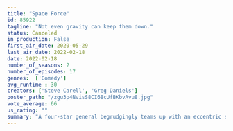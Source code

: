 ```yaml
---
title: "Space Force"
id: 85922
tagline: "Not even gravity can keep them down."
status: Canceled
in_production: False
first_air_date: 2020-05-29
last_air_date: 2022-02-18
date: 2022-02-18
number_of_seasons: 2
number_of_episodes: 17
genres:  ['Comedy']
avg_runtime : 30
creators: ['Steve Carell', 'Greg Daniels']
poster_path: "/zgu3p4NvisS8CI68cUfBKbvAvu8.jpg"
vote_average: 66
us_rating: ""
summary: "A four-star general begrudgingly teams up with an eccentric scientist to get the U.S. military's newest agency — Space Force — ready for lift-off."
---
```


